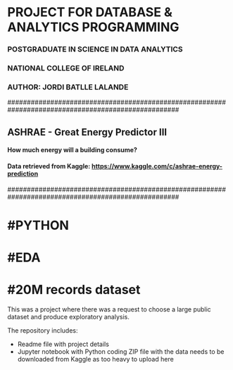 # PROJECT FOR DATABASE & ANALYTICS PROGRAMMING
### POSTGRADUATE IN SCIENCE IN DATA ANALYTICS
### NATIONAL COLLEGE OF IRELAND
### AUTHOR: JORDI BATLLE LALANDE
####################################################################################################
## ASHRAE - Great Energy Predictor III
#### How much energy will a building consume?
#### Data retrieved from Kaggle: https://www.kaggle.com/c/ashrae-energy-prediction
####################################################################################################

# #PYTHON
# #EDA
# #20M records dataset

This was a project where there was a request to choose a large public dataset and produce exploratory analysis.

The repository includes:
- Readme file with project details
- Jupyter notebook with Python coding
ZIP file with the data needs to be downloaded from Kaggle as too heavy to upload here
